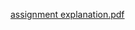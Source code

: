 [assignment explanation.pdf](https://github.com/BoxuLiu/Anchor/files/8860779/assignment.explanation.pdf)
